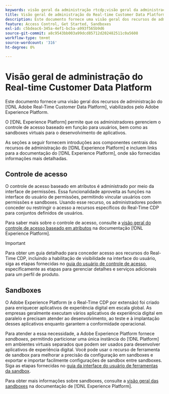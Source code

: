 ```yaml
---
keywords: visão geral da administração rtcdp;visão geral da administração
title: Visão geral de administração do Real-time Customer Data Platform
description: Este documento fornece uma visão geral dos recursos de administração do Adobe Real-time Customer Data Platform, viabilizados pelo Adobe Experience Platform.
feature: Access Control, Get Started, Sandboxes
exl-id: c5bdeac6-345a-4ef1-bc5a-a993f565b9d6
source-git-commit: a8c9543bb003a99dcd85712d202482511c0a5608
workflow-type: tm+mt
source-wordcount: '316'
ht-degree: 0%

---
```


# Visão geral de administração do Real-time Customer Data Platform

Este documento fornece uma visão geral dos recursos de administração do [!DNL Adobe Real-Time Customer Data Platform], viabilizados pelo Adobe Experience Platform.

O [!DNL Experience Platform] permite que os administradores gerenciem o controle de acesso baseado em função para usuários, bem como as sandboxes virtuais para o desenvolvimento de aplicativos.

As seções a seguir fornecem introduções aos componentes centrais dos recursos de administração do [!DNL Experience Platform] e incluem links para a documentação do [!DNL Experience Platform], onde são fornecidas informações mais detalhadas.

## Controle de acesso

O controle de acesso baseado em atributos é administrado por meio da interface de permissões. Essa funcionalidade aproveita as funções na interface do usuário de permissões, permitindo vincular usuários com permissões e sandboxes. Usando esse recurso, os administradores podem conceder ou restringir o acesso a recursos específicos do Real-Time CDP para conjuntos definidos de usuários.

Para saber mais sobre o controle de acesso, consulte a [visão geral do controle de acesso baseado em atributos](/help/access-control/abac/overview.md) na documentação [!DNL Experience Platform].

>[!IMPORTANT]
>
>Para obter um guia detalhado para conceder acesso aos recursos do Real-Time CDP, incluindo a habilitação de visibilidade na interface do usuário, siga as etapas fornecidas no [guia do usuário de controle de acesso](../../access-control/ui/overview.md), especificamente as etapas para gerenciar detalhes e serviços adicionais para um perfil de produto.

## Sandboxes

O Adobe Experience Platform (e o Real-Time CDP por extensão) foi criado para enriquecer aplicativos de experiência digital em escala global. As empresas geralmente executam vários aplicativos de experiência digital em paralelo e precisam atender ao desenvolvimento, ao teste e à implantação desses aplicativos enquanto garantem a conformidade operacional.

Para atender a essa necessidade, a Adobe Experience Platform fornece *sandboxes*, permitindo particionar uma única instância do [!DNL Platform] em ambientes virtuais separados que podem ser usados para desenvolver aplicativos de experiência digital. Você pode usar o recurso de ferramenta de sandbox para melhorar a precisão da configuração em sandboxes e exportar e importar facilmente configurações de sandbox entre sandboxes. Siga as etapas fornecidas no [guia da interface do usuário de ferramentas da sandbox](../../sandboxes/ui/sandbox-tooling.md).

Para obter mais informações sobre sandboxes, consulte a [visão geral das sandboxes](../../sandboxes/home.md) na documentação de [!DNL Experience Platform].
